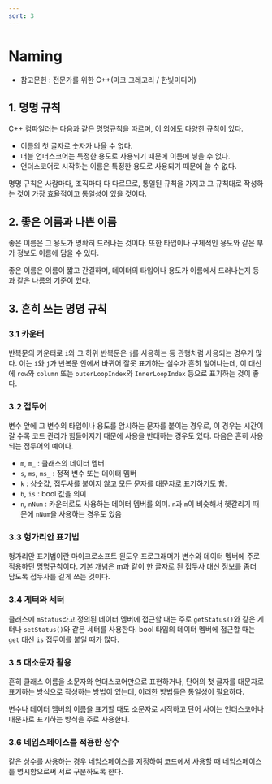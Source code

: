 ```yaml
---
sort: 3
---
```


# Naming

* 참고문헌 : 전문가를 위한 C++(마크 그레고리 / 한빛미디어)

## 1. 명명 규칙
C++ 컴파일러는 다음과 같은 명명규칙을 따르며, 이 외에도 다양한 규칙이 있다.

* 이름의 첫 글자로 숫자가 나올 수 없다.
* 더블 언더스코어는 특정한 용도로 사용되기 때문에 이름에 넣을 수 없다.
* 언더스코어로 시작하는 이름은 특정한 용도로 사용되기 때문에 쓸 수 없다.

명명 규칙은 사람마다, 조직마다 다 다르므로, 통일된 규칙을 가지고 그 규칙대로 작성하는 것이 가장 효율적이고 통일성이 있을 것이다.

## 2. 좋은 이름과 나쁜 이름
좋은 이름은 그 용도가 명확히 드러나는 것이다. 또한 타입이나 구체적인 용도와 같은 부가 정보도 이름에 담을 수 있다.

좋은 이름은 이름이 짧고 간결하며, 데이터의 타입이나 용도가 이름에서 드러나는지 등과 같은 나름의 기준이 있다.

## 3. 흔히 쓰는 명명 규칙

### 3.1 카운터
반복문의 카운터로 `i`와 그 하위 반복문은 `j`를 사용하는 등 관행처럼 사용되는 경우가 많다. 이는 `i`와 `j`가 반복문 안에서 바뀌어 잘못 표기하는 실수가 흔히 일어나는데, 이 대신에 `row`와 `column` 또는 `outerLoopIndex`와 `InnerLoopIndex` 등으로 표기하는 것이 좋다.

### 3.2 접두어
변수 앞에 그 변수의 타입이나 용도를 암시하는 문자를 붙이는 경우로, 이 경우는 시간이 갈 수록 코드 관리가 힘들어지기 때문에 사용을 반대하는 경우도 있다. 다음은 흔히 사용되는 접두어의 예이다.
* `m`, `m_` : 클래스의 데이터 멤버
* `s`, `ms`, `ms_` : 정적 변수 또는 데이터 멤버
* `k` : 상숫값, 접두사를 붙이지 않고 모든 문자를 대문자로 표기하기도 함.
* `b`, `is` : bool 값을 의미
* `n`, `nNum` : 카운터로도 사용하는 데이터 멤버를 의미. `n`과 `m`이 비슷해서 헷갈리기 때문에 `nNum`을 사용하는 경우도 있음

### 3.3 헝가리안 표기법
헝가리안 표기법이란 마이크로소프트 윈도우 프로그래머가 변수와 데이터 멤버에 주로 적용하던 명명규칙이다. 기본 개념은 m과 같이 한 글자로 된 접두사 대신 정보를 좀더 담도록 접두사를 길게 쓰는 것이다.

### 3.4 게터와 세터
클래스에 `mStatus`라고 정의된 데이터 멤버에 접근할 때는 주로 `getStatus()`와 같은 게터나 `setStatus()`와 같은 세터를 사용한다. bool 타입의 데이터 멤버에 접근할 때는 `get` 대신 `is` 접두어를 붙일 때가 많다.

### 3.5 대소문자 활용
흔히 클래스 이름을 소문자와 언더스코어만으료 표현하거나, 단어의 첫 글자를 대문자로 표기하는 방식으로 작성하는 방법이 있는데, 이러한 방법들은 통일성이 필요하다.

변수나 데이터 멤버의 이름을 표기할 때도 소문자로 시작하고 단어 사이는 언더스코어나 대문자로 표기하는 방식을 주로 사용한다.

### 3.6 네임스페이스를 적용한 상수
같은 상수를 사용하는 경우 네임스페이스를 지정하여 코드에서 사용할 때 네임스페이스를 명시함으로써 서로 구분하도록 한다.